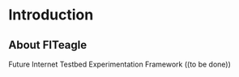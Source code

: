 Introduction
============

About FITeagle
---------------

Future Internet Testbed Experimentation Framework ((to be done))